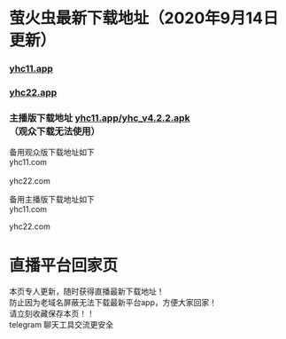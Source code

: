 # 萤火虫最新下载地址（2020年9月14日更新）
### [yhc11.app](https://www.yhc11.app)
### [yhc22.app](https://www.yhc22.app)
### 主播版下载地址 [yhc11.app/yhc_v4.2.2.apk](https://www.yhc11.app/yhc_v4.2.2.apk)<br> （观众下载无法使用）
备用观众版下载地址如下<br> 
yhc11.com<br>  
yhc22.com<br>  



备用主播版下载地址如下<br>yhc11.com<br>

yhc22.com<br>

# 直播平台回家页
本页专人更新，随时获得直播最新下载地址！<br>
防止因为老域名屏蔽无法下载最新平台app，方便大家回家！<br>
请立刻收藏保存本页！！<br>
telegram 聊天工具交流更安全
